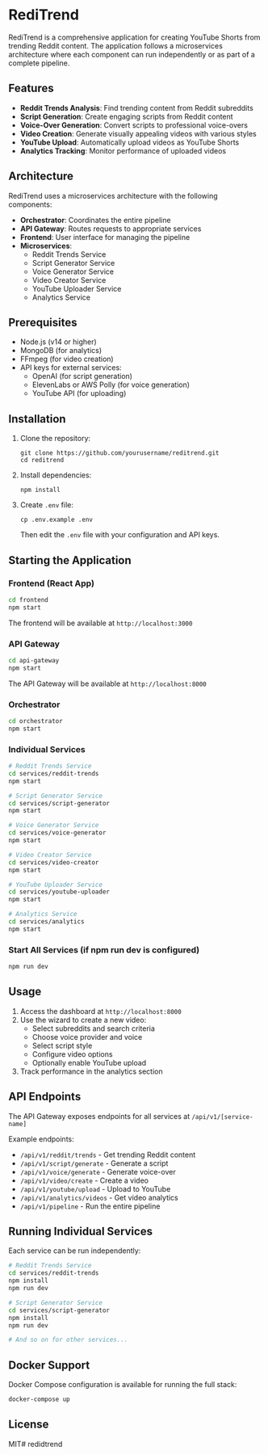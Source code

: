 # RediTrend

RediTrend is a comprehensive application for creating YouTube Shorts from trending Reddit content. The application follows a microservices architecture where each component can run independently or as part of a complete pipeline.

## Features

- **Reddit Trends Analysis**: Find trending content from Reddit subreddits
- **Script Generation**: Create engaging scripts from Reddit content
- **Voice-Over Generation**: Convert scripts to professional voice-overs
- **Video Creation**: Generate visually appealing videos with various styles
- **YouTube Upload**: Automatically upload videos as YouTube Shorts
- **Analytics Tracking**: Monitor performance of uploaded videos

## Architecture

RediTrend uses a microservices architecture with the following components:

- **Orchestrator**: Coordinates the entire pipeline
- **API Gateway**: Routes requests to appropriate services
- **Frontend**: User interface for managing the pipeline
- **Microservices**:
  - Reddit Trends Service
  - Script Generator Service
  - Voice Generator Service
  - Video Creator Service
  - YouTube Uploader Service
  - Analytics Service

## Prerequisites

- Node.js (v14 or higher)
- MongoDB (for analytics)
- FFmpeg (for video creation)
- API keys for external services:
  - OpenAI (for script generation)
  - ElevenLabs or AWS Polly (for voice generation)
  - YouTube API (for uploading)

## Installation

1. Clone the repository:
   ```
   git clone https://github.com/yourusername/reditrend.git
   cd reditrend
   ```

2. Install dependencies:
   ```
   npm install
   ```

3. Create `.env` file:
   ```
   cp .env.example .env
   ```
   Then edit the `.env` file with your configuration and API keys.

## Starting the Application

### Frontend (React App)
```bash
cd frontend
npm start
```
The frontend will be available at `http://localhost:3000`

### API Gateway
```bash
cd api-gateway
npm start
```
The API Gateway will be available at `http://localhost:8000`

### Orchestrator
```bash
cd orchestrator
npm start
```

### Individual Services
```bash
# Reddit Trends Service
cd services/reddit-trends
npm start

# Script Generator Service
cd services/script-generator
npm start

# Voice Generator Service
cd services/voice-generator
npm start

# Video Creator Service
cd services/video-creator
npm start

# YouTube Uploader Service
cd services/youtube-uploader
npm start

# Analytics Service
cd services/analytics
npm start
```

### Start All Services (if npm run dev is configured)
```bash
npm run dev
```

## Usage

1. Access the dashboard at `http://localhost:8000`
2. Use the wizard to create a new video:
   - Select subreddits and search criteria
   - Choose voice provider and voice
   - Select script style
   - Configure video options
   - Optionally enable YouTube upload
3. Track performance in the analytics section

## API Endpoints

The API Gateway exposes endpoints for all services at `/api/v1/[service-name]`

Example endpoints:
- `/api/v1/reddit/trends` - Get trending Reddit content
- `/api/v1/script/generate` - Generate a script
- `/api/v1/voice/generate` - Generate voice-over
- `/api/v1/video/create` - Create a video
- `/api/v1/youtube/upload` - Upload to YouTube
- `/api/v1/analytics/videos` - Get video analytics
- `/api/v1/pipeline` - Run the entire pipeline

## Running Individual Services

Each service can be run independently:

```bash
# Reddit Trends Service
cd services/reddit-trends
npm install
npm run dev

# Script Generator Service
cd services/script-generator
npm install
npm run dev

# And so on for other services...
```

## Docker Support

Docker Compose configuration is available for running the full stack:

```bash
docker-compose up
```

## License

MIT# redidtrend
